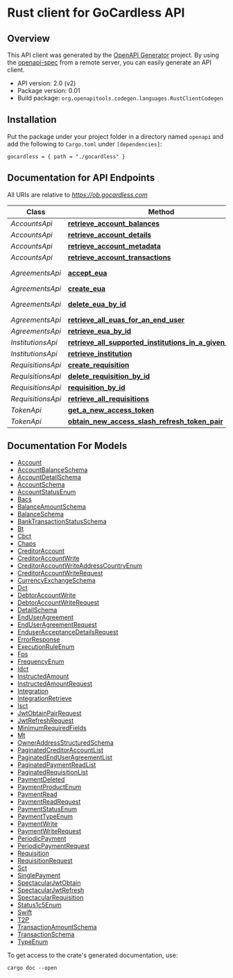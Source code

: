 # Rust client for GoCardless API

## Overview

This API client was generated by the [OpenAPI Generator](https://openapi-generator.tech) project.  By using the [openapi-spec](https://openapis.org) from a remote server, you can easily generate an API client.

- API version: 2.0 (v2)
- Package version: 0.01
- Build package: `org.openapitools.codegen.languages.RustClientCodegen`

## Installation

Put the package under your project folder in a directory named `openapi` and add the following to `Cargo.toml` under `[dependencies]`:

```
gocardless = { path = "./gocardless" }
```

## Documentation for API Endpoints

All URIs are relative to *https://ob.gocardless.com*

Class | Method | HTTP request | Description
------------ | ------------- | ------------- | -------------
*AccountsApi* | [**retrieve_account_balances**](docs/AccountsApi.md#retrieve_account_balances) | **GET** /api/v2/accounts/{id}/balances/ | 
*AccountsApi* | [**retrieve_account_details**](docs/AccountsApi.md#retrieve_account_details) | **GET** /api/v2/accounts/{id}/details/ | 
*AccountsApi* | [**retrieve_account_metadata**](docs/AccountsApi.md#retrieve_account_metadata) | **GET** /api/v2/accounts/{id}/ | 
*AccountsApi* | [**retrieve_account_transactions**](docs/AccountsApi.md#retrieve_account_transactions) | **GET** /api/v2/accounts/{id}/transactions/ | 
*AgreementsApi* | [**accept_eua**](docs/AgreementsApi.md#accept_eua) | **PUT** /api/v2/agreements/enduser/{id}/accept/ | 
*AgreementsApi* | [**create_eua**](docs/AgreementsApi.md#create_eua) | **POST** /api/v2/agreements/enduser/ | 
*AgreementsApi* | [**delete_eua_by_id**](docs/AgreementsApi.md#delete_eua_by_id) | **DELETE** /api/v2/agreements/enduser/{id}/ | 
*AgreementsApi* | [**retrieve_all_euas_for_an_end_user**](docs/AgreementsApi.md#retrieve_all_euas_for_an_end_user) | **GET** /api/v2/agreements/enduser/ | 
*AgreementsApi* | [**retrieve_eua_by_id**](docs/AgreementsApi.md#retrieve_eua_by_id) | **GET** /api/v2/agreements/enduser/{id}/ | 
*InstitutionsApi* | [**retrieve_all_supported_institutions_in_a_given_country**](docs/InstitutionsApi.md#retrieve_all_supported_institutions_in_a_given_country) | **GET** /api/v2/institutions/ | 
*InstitutionsApi* | [**retrieve_institution**](docs/InstitutionsApi.md#retrieve_institution) | **GET** /api/v2/institutions/{id}/ | 
*RequisitionsApi* | [**create_requisition**](docs/RequisitionsApi.md#create_requisition) | **POST** /api/v2/requisitions/ | 
*RequisitionsApi* | [**delete_requisition_by_id**](docs/RequisitionsApi.md#delete_requisition_by_id) | **DELETE** /api/v2/requisitions/{id}/ | 
*RequisitionsApi* | [**requisition_by_id**](docs/RequisitionsApi.md#requisition_by_id) | **GET** /api/v2/requisitions/{id}/ | 
*RequisitionsApi* | [**retrieve_all_requisitions**](docs/RequisitionsApi.md#retrieve_all_requisitions) | **GET** /api/v2/requisitions/ | 
*TokenApi* | [**get_a_new_access_token**](docs/TokenApi.md#get_a_new_access_token) | **POST** /api/v2/token/refresh/ | 
*TokenApi* | [**obtain_new_access_slash_refresh_token_pair**](docs/TokenApi.md#obtain_new_access_slash_refresh_token_pair) | **POST** /api/v2/token/new/ | 


## Documentation For Models

 - [Account](docs/Account.md)
 - [AccountBalanceSchema](docs/AccountBalanceSchema.md)
 - [AccountDetailSchema](docs/AccountDetailSchema.md)
 - [AccountSchema](docs/AccountSchema.md)
 - [AccountStatusEnum](docs/AccountStatusEnum.md)
 - [Bacs](docs/Bacs.md)
 - [BalanceAmountSchema](docs/BalanceAmountSchema.md)
 - [BalanceSchema](docs/BalanceSchema.md)
 - [BankTransactionStatusSchema](docs/BankTransactionStatusSchema.md)
 - [Bt](docs/Bt.md)
 - [Cbct](docs/Cbct.md)
 - [Chaps](docs/Chaps.md)
 - [CreditorAccount](docs/CreditorAccount.md)
 - [CreditorAccountWrite](docs/CreditorAccountWrite.md)
 - [CreditorAccountWriteAddressCountryEnum](docs/CreditorAccountWriteAddressCountryEnum.md)
 - [CreditorAccountWriteRequest](docs/CreditorAccountWriteRequest.md)
 - [CurrencyExchangeSchema](docs/CurrencyExchangeSchema.md)
 - [Dct](docs/Dct.md)
 - [DebtorAccountWrite](docs/DebtorAccountWrite.md)
 - [DebtorAccountWriteRequest](docs/DebtorAccountWriteRequest.md)
 - [DetailSchema](docs/DetailSchema.md)
 - [EndUserAgreement](docs/EndUserAgreement.md)
 - [EndUserAgreementRequest](docs/EndUserAgreementRequest.md)
 - [EnduserAcceptanceDetailsRequest](docs/EnduserAcceptanceDetailsRequest.md)
 - [ErrorResponse](docs/ErrorResponse.md)
 - [ExecutionRuleEnum](docs/ExecutionRuleEnum.md)
 - [Fps](docs/Fps.md)
 - [FrequencyEnum](docs/FrequencyEnum.md)
 - [Idct](docs/Idct.md)
 - [InstructedAmount](docs/InstructedAmount.md)
 - [InstructedAmountRequest](docs/InstructedAmountRequest.md)
 - [Integration](docs/Integration.md)
 - [IntegrationRetrieve](docs/IntegrationRetrieve.md)
 - [Isct](docs/Isct.md)
 - [JwtObtainPairRequest](docs/JwtObtainPairRequest.md)
 - [JwtRefreshRequest](docs/JwtRefreshRequest.md)
 - [MinimumRequiredFields](docs/MinimumRequiredFields.md)
 - [Mt](docs/Mt.md)
 - [OwnerAddressStructuredSchema](docs/OwnerAddressStructuredSchema.md)
 - [PaginatedCreditorAccountList](docs/PaginatedCreditorAccountList.md)
 - [PaginatedEndUserAgreementList](docs/PaginatedEndUserAgreementList.md)
 - [PaginatedPaymentReadList](docs/PaginatedPaymentReadList.md)
 - [PaginatedRequisitionList](docs/PaginatedRequisitionList.md)
 - [PaymentDeleted](docs/PaymentDeleted.md)
 - [PaymentProductEnum](docs/PaymentProductEnum.md)
 - [PaymentRead](docs/PaymentRead.md)
 - [PaymentReadRequest](docs/PaymentReadRequest.md)
 - [PaymentStatusEnum](docs/PaymentStatusEnum.md)
 - [PaymentTypeEnum](docs/PaymentTypeEnum.md)
 - [PaymentWrite](docs/PaymentWrite.md)
 - [PaymentWriteRequest](docs/PaymentWriteRequest.md)
 - [PeriodicPayment](docs/PeriodicPayment.md)
 - [PeriodicPaymentRequest](docs/PeriodicPaymentRequest.md)
 - [Requisition](docs/Requisition.md)
 - [RequisitionRequest](docs/RequisitionRequest.md)
 - [Sct](docs/Sct.md)
 - [SinglePayment](docs/SinglePayment.md)
 - [SpectacularJwtObtain](docs/SpectacularJwtObtain.md)
 - [SpectacularJwtRefresh](docs/SpectacularJwtRefresh.md)
 - [SpectacularRequisition](docs/SpectacularRequisition.md)
 - [Status1c5Enum](docs/Status1c5Enum.md)
 - [Swift](docs/Swift.md)
 - [T2P](docs/T2P.md)
 - [TransactionAmountSchema](docs/TransactionAmountSchema.md)
 - [TransactionSchema](docs/TransactionSchema.md)
 - [TypeEnum](docs/TypeEnum.md)


To get access to the crate's generated documentation, use:

```
cargo doc --open
```
